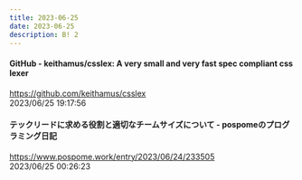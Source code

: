 ```yaml
---
title: 2023-06-25
date: 2023-06-25
description: B! 2
---
```


#### GitHub - keithamus/csslex: A very small and very fast spec compliant css lexer
https://github.com/keithamus/csslex<br>
2023/06/25 19:17:56<br>


#### テックリードに求める役割と適切なチームサイズについて - pospomeのプログラミング日記
https://www.pospome.work/entry/2023/06/24/233505<br>
2023/06/25 00:26:23<br>


